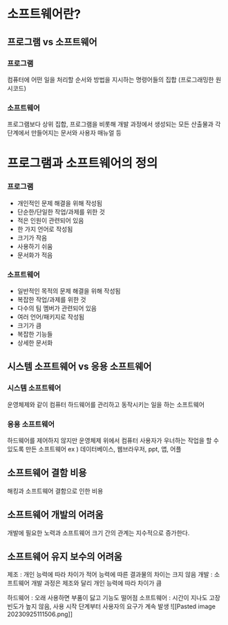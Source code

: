 
# 소프트웨어란?
## 프로그램 vs 소프트웨어
### 프로그램
컴퓨터에 어떤 일을 처리할 순서와 방법을 지시하는 명령어들의 집합 (프로그래밍한 원시코드)
### 소프트웨어
프로그램보다 상위 집합, 프로그램을 비롯해 개발 과정에서 생성되는 모든 산출물과 각 단계에서 만들어지는 문서와 사용자 매뉴얼 등

# 프로그램과 소프트웨어의 정의
### 프로그램
- 개인적인 문제 해결을 위해 작성됨 
-  단순한/단일한 작업/과제를 위한 것 
-  적은 인원이 관련되어 있음 
- 한 가지 언어로 작성됨 
-  크기가 작음 
-  사용하기 쉬움 
- 문서화가 적음
### 소프트웨어
- 일반적인 목적의 문제 해결을 위해 작성됨 
- 복잡한 작업/과제를 위한 것 
- 다수의 팀 멤버가 관련되어 있음 
-  여러 언어/패키지로 작성됨 
- 크기가 큼 
-  복잡한 기능들 
-  상세한 문서화

## 시스템 소프트웨어 vs 응용 소프트웨어

### 시스템 소프트웨어
운영체제와 같이 컴퓨터 하드웨어를 관리하고 동작시키는 일을 하는 소프트웨어
### 응용 소프트웨어
하드웨어를 제어하지 않지만 운영체제 위에서 컴퓨터 사용자가 우너하는 작업을 할 수 있도록 만든 소프트웨어
ex ) 데이터베이스, 웹브라우저, ppt, 앱, 어플

## 소프트웨어 결함 비용
해킹과 소프트웨어 결함으로 인한 비용

## 소프트웨어 개발의 어려움
개발에 필요한 노력과 소프트웨어 크기 간의 관계는 지수적으로 증가한다.

## 소프트웨어 유지 보수의 어려움
제조 : 개인 능력에 따라 차이가 적어 능력에 따른 결과물의 차이는 크지 않음
개발 : 소프트웨어 개발 과정은 제조와 달리 개인 능력에 따라 차이가 큼

하드웨어 : 오래 사용하면 부품이 닳고 기능도 떨어점
소프트웨어 : 시간이 지나도 고장 빈도가 높지 않음, 사용 시작 단계부터 사용자의 요구가 계속 발생
![[Pasted image 20230925111506.png]]

